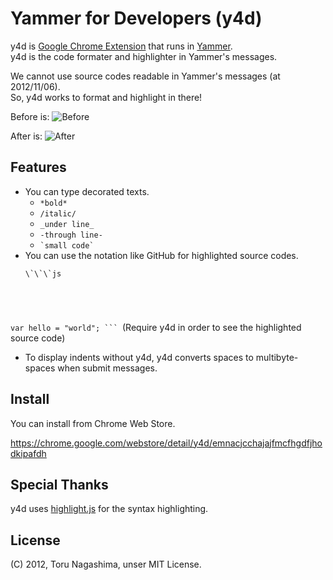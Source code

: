 Yammer for Developers (y4d)
================================================================================

y4d is [Google Chrome Extension](https://developer.chrome.com/extensions/) that
runs in [Yammer](https://yammer.com/).<br>
y4d is the code formater and highlighter in Yammer's messages.

We cannot use source codes readable in Yammer's messages (at 2012/11/06).<br>
So, y4d works to format and highlight in there!

Before is:
![Before](https://dl.dropbox.com/u/5739705/y4d/before.png)

After is:
![After](https://dl.dropbox.com/u/5739705/y4d/after.png)


Features
--------------------------------------------------------------------------------

* You can type decorated texts.
    * `*bold*`
    * `/italic/`
    * `_under line_`
    * `-through line-`
    * <code>\`small code\`</code>
* You can use the notation like GitHub for highlighted source codes.<br>
  <pre><code>\`\`\`js
var hello = "world";
\`\`\`
</code></pre>(Require y4d in order to see the highlighted source code)
* To display indents without y4d, y4d converts spaces to multibyte-spaces when
  submit messages.

Install
--------------------------------------------------------------------------------

You can install from Chrome Web Store.

https://chrome.google.com/webstore/detail/y4d/emnacjcchajajfmcfhgdfjhodkipafdh


Special Thanks
--------------------------------------------------------------------------------

y4d uses [highlight.js](http://softwaremaniacs.org/soft/highlight/) for the
syntax highlighting.


License
--------------------------------------------------------------------------------

(C) 2012, Toru Nagashima, unser MIT License.